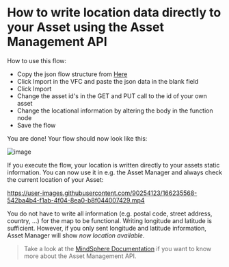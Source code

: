 # How to write location data directly to your Asset using the Asset Management API

How to use this flow:
- Copy the json flow structure from [Here](./IMPORT_WriteLocationToAsset.json)
- Click Import in the VFC and paste the json data in the blank field
- Click Import
- Change the asset id's in the GET and PUT call to the id of your own asset
- Change the locational information by altering the body in the function node
- Save the flow

You are done! Your flow should now look like this:

![image](https://user-images.githubusercontent.com/90254123/166233405-ead98700-e29d-4f24-b1a2-54699fbd7572.png)

If you execute the flow, your location is written directly to your assets static information. You can now use it in e.g. the Asset Manager and always check the current location of your Asset:



https://user-images.githubusercontent.com/90254123/166235568-542ba4b4-f1ab-4f04-8ea0-b8f044007429.mp4

You do not have to write all information (e.g. postal code, street address, country, ...) for the map to be functional. Writing longitude and latitude is sufficient. However, if you only sent longitude and latitude information, Asset Manager will show *now location available*. 

> Take a look at the [MindSphere Documentation](https://documentation.mindsphere.io/MindSphere/apis/advanced-assetmanagement/api-assetmanagement-api.html) if you want to know more about the Asset Management API.
